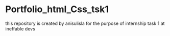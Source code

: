 # Portfolio_html_Css_tsk1
this repository is created by anisulisla for the purpose of internship task 1 at ineffable devs
